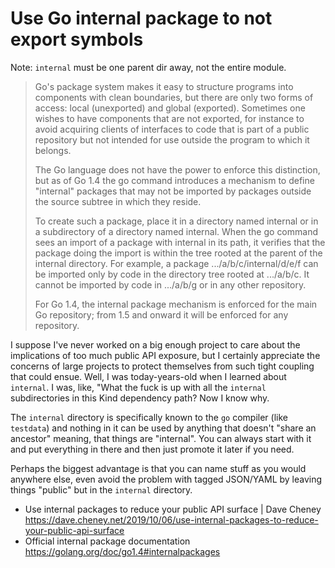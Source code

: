 # Use Go internal package to not export symbols

Note: `internal` must be one parent dir away, not the entire module.

> Go's package system makes it easy to structure programs into components with clean boundaries, but there are only two forms of access: local (unexported) and global (exported). Sometimes one wishes to have components that are not exported, for instance to avoid acquiring clients of interfaces to code that is part of a public repository but not intended for use outside the program to which it belongs.
>
> The Go language does not have the power to enforce this distinction, but as of Go 1.4 the go command introduces a mechanism to define "internal" packages that may not be imported by packages outside the source subtree in which they reside.
>
> To create such a package, place it in a directory named internal or in a subdirectory of a directory named internal. When the go command sees an import of a package with internal in its path, it verifies that the package doing the import is within the tree rooted at the parent of the internal directory. For example, a package .../a/b/c/internal/d/e/f can be imported only by code in the directory tree rooted at .../a/b/c. It cannot be imported by code in .../a/b/g or in any other repository.
>
> For Go 1.4, the internal package mechanism is enforced for the main Go repository; from 1.5 and onward it will be enforced for any repository.


I suppose I've never worked on a big enough project to care about the implications of too much public API exposure, but I certainly appreciate the concerns of large projects to protect themselves from such tight coupling that could ensue. Well, I was today-years-old when I learned about `internal`. I was, like, "What the fuck is up with all the `internal` subdirectories in this Kind dependency path? Now I know why.

The `internal` directory is specifically known to the `go` compiler (like `testdata`) and nothing in it can be used by anything that doesn't "share an ancestor" meaning, that things are "internal". You can always start with it and put everything in there and then just promote it later if you need.

Perhaps the biggest advantage is that you can name stuff as you would anywhere else, even avoid the problem with tagged JSON/YAML by leaving things "public" but in the `internal` directory.

* Use internal packages to reduce your public API surface \| Dave Cheney  
  <https://dave.cheney.net/2019/10/06/use-internal-packages-to-reduce-your-public-api-surface>
* Official internal package documentation  
  <https://golang.org/doc/go1.4#internalpackages>
